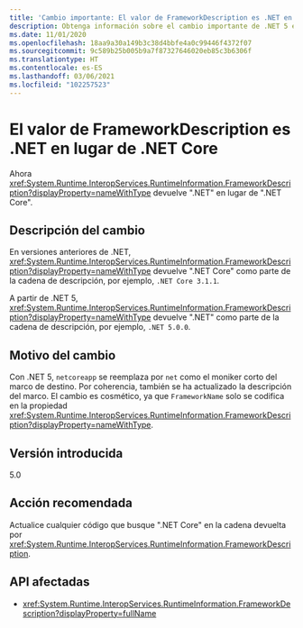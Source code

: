 ```yaml
---
title: 'Cambio importante: El valor de FrameworkDescription es .NET en lugar de .NET Core'
description: Obtenga información sobre el cambio importante de .NET 5 en las bibliotecas básicas de .NET, donde RuntimeInformation.FrameworkDescription ahora devuelve ".NET" en lugar de ".NET Core".
ms.date: 11/01/2020
ms.openlocfilehash: 18aa9a30a149b3c38d4bbfe4a0c99446f4372f07
ms.sourcegitcommit: 9c589b25b005b9a7f87327646020eb85c3b6306f
ms.translationtype: HT
ms.contentlocale: es-ES
ms.lasthandoff: 03/06/2021
ms.locfileid: "102257523"
---
```

# <a name="frameworkdescriptions-value-is-net-instead-of-net-core"></a>El valor de FrameworkDescription es .NET en lugar de .NET Core

Ahora <xref:System.Runtime.InteropServices.RuntimeInformation.FrameworkDescription?displayProperty=nameWithType> devuelve ".NET" en lugar de ".NET Core".

## <a name="change-description"></a>Descripción del cambio

En versiones anteriores de .NET, <xref:System.Runtime.InteropServices.RuntimeInformation.FrameworkDescription?displayProperty=nameWithType> devuelve ".NET Core" como parte de la cadena de descripción, por ejemplo, `.NET Core 3.1.1`.

A partir de .NET 5, <xref:System.Runtime.InteropServices.RuntimeInformation.FrameworkDescription?displayProperty=nameWithType> devuelve ".NET" como parte de la cadena de descripción, por ejemplo, `.NET 5.0.0`.

## <a name="reason-for-change"></a>Motivo del cambio

Con .NET 5, `netcoreapp` se reemplaza por `net` como el moniker corto del marco de destino. Por coherencia, también se ha actualizado la descripción del marco. El cambio es cosmético, ya que `FrameworkName` solo se codifica en la propiedad <xref:System.Runtime.InteropServices.RuntimeInformation.FrameworkDescription?displayProperty=nameWithType>.

## <a name="version-introduced"></a>Versión introducida

5.0

## <a name="recommended-action"></a>Acción recomendada

Actualice cualquier código que busque ".NET Core" en la cadena devuelta por <xref:System.Runtime.InteropServices.RuntimeInformation.FrameworkDescription>.

## <a name="affected-apis"></a>API afectadas

- <xref:System.Runtime.InteropServices.RuntimeInformation.FrameworkDescription?displayProperty=fullName>

<!--

### Category

Core .NET libraries

### Affected APIs

- `P:System.Runtime.InteropServices.RuntimeInformation.FrameworkDescription`

-->
